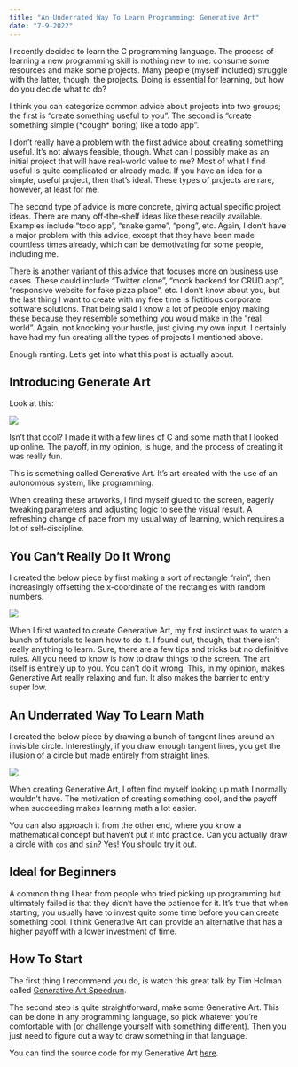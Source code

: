 ```yaml
---
title: "An Underrated Way To Learn Programming: Generative Art"
date: "7-9-2022"
---
```


I recently decided to learn the C programming language. The process of learning a new programming skill is nothing new to me: consume some resources and make some projects. Many people (myself included) struggle with the latter, though, the projects. Doing is essential for learning, but how do you decide what to do?

I think you can categorize common advice about projects into two groups; the first is “create something useful to you”. The second is “create something simple (\*cough\* boring) like a todo app”.

I don’t really have a problem with the first advice about creating something useful. It’s not always feasible, though. What can I possibly make as an initial project that will have real-world value to me? Most of what I find useful is quite complicated or already made. If you have an idea for a simple, useful project, then that’s ideal. These types of projects are rare, however, at least for me.

The second type of advice is more concrete, giving actual specific project ideas. There are many off-the-shelf ideas like these readily available. Examples include “todo app”, “snake game”, “pong”, etc. Again, I don’t have a major problem with this advice, except that they have been made countless times already, which can be demotivating for some people, including me.

There is another variant of this advice that focuses more on business use cases. These could include “Twitter clone”, “mock backend for CRUD app”, “responsive website for fake pizza place”, etc. I don’t know about you, but the last thing I want to create with my free time is fictitious corporate software solutions. That being said I know a lot of people enjoy making these because they resemble something you would make in the “real world”. Again, not knocking your hustle, just giving my own input. I certainly have had my fun creating all the types of projects I mentioned above.

Enough ranting. Let’s get into what this post is actually about.

## Introducing Generate Art

Look at this:

![](/images/artgen/square_rotations.png)

Isn’t that cool? I made it with a few lines of C and some math that I looked up online. The payoff, in my opinion, is huge, and the process of creating it was really fun.

This is something called Generative Art. It’s art created with the use of an autonomous system, like programming.

When creating these artworks, I find myself glued to the screen, eagerly tweaking parameters and adjusting logic to see the visual result. A refreshing change of pace from my usual way of learning, which requires a lot of self-discipline.

## You Can’t Really Do It Wrong

I created the below piece by first making a sort of rectangle “rain”, then increasingly offsetting the x-coordinate of the rectangles with random numbers.

![](/images/artgen/static_dust.png)

When I first wanted to create Generative Art, my first instinct was to watch a bunch of tutorials to learn how to do it. I found out, though, that there isn’t really anything to learn. Sure, there are a few tips and tricks but no definitive rules. All you need to know is how to draw things to the screen. The art itself is entirely up to you. You can’t do it wrong. This, in my opinion, makes Generative Art really relaxing and fun. It also makes the barrier to entry super low.

## An Underrated Way To Learn Math

I created the below piece by drawing a bunch of tangent lines around an invisible circle. Interestingly, if you draw enough tangent lines, you get the illusion of a circle but made entirely from straight lines.

![](/images/artgen/not_a_circle.png)

When creating Generative Art, I often find myself looking up math I normally wouldn’t have. The motivation of creating something cool, and the payoff when succeeding makes learning math a lot easier.

You can also approach it from the other end, where you know a mathematical concept but haven’t put it into practice. Can you actually draw a circle with `cos` and `sin`? Yes! You should try it out.

## Ideal for Beginners

A common thing I hear from people who tried picking up programming but ultimately failed is that they didn’t have the patience for it. It’s true that when starting, you usually have to invest quite some time before you can create something cool. I think Generative Art can provide an alternative that has a higher payoff with a lower investment of time.

## How To Start

The first thing I recommend you do, is watch this great talk by Tim Holman called [Generative Art Speedrun](https://www.youtube.com/watch?v=4Se0_w0ISYk).

The second step is quite straightforward, make some Generative Art. This can be done in any programming language, so pick whatever you’re comfortable with (or challenge yourself with something different). Then you just need to figure out a way to draw something in that language.

You can find the source code for my Generative Art [here](https://github.com/carltheperson/artgen).
